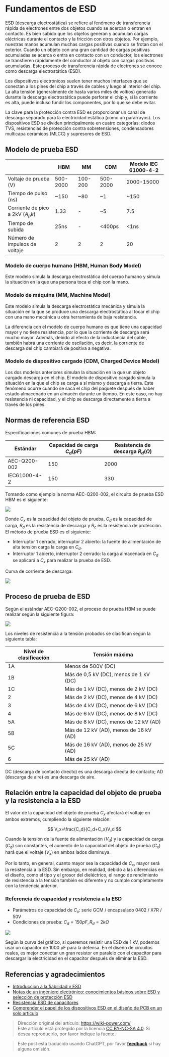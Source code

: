 # Fundamentos de ESD

ESD (descarga electrostática) se refiere al fenómeno de transferencia rápida de electrones entre dos objetos cuando se acercan o entran en contacto. Es bien sabido que los objetos generan y acumulan cargas eléctricas durante el contacto y la fricción con otros objetos. Por ejemplo, nuestras manos acumulan muchas cargas positivas cuando se frotan con el exterior. Cuando un objeto con una gran cantidad de cargas positivas acumuladas se acerca o entra en contacto con un conductor, los electrones se transfieren rápidamente del conductor al objeto con cargas positivas acumuladas. Este proceso de transferencia rápida de electrones se conoce como descarga electrostática (ESD).

Los dispositivos electrónicos suelen tener muchos interfaces que se conectan a los pines del chip a través de cables y luego al interior del chip. La alta tensión (generalmente de hasta varios miles de voltios) generada durante la descarga electrostática puede perforar el chip y, si la corriente es alta, puede incluso fundir los componentes, por lo que se debe evitar.

La clave para la protección contra ESD es proporcionar un canal de descarga separado para la electricidad estática (como un pararrayos). Los dispositivos ESD se dividen principalmente en cuatro categorías: diodos TVS, resistencias de protección contra sobretensiones, condensadores multicapa cerámicos (MLCC) y supresores de ESD.

## Modelo de prueba ESD

|                                 | HBM      | MM      | CDM      | Modelo IEC 61000-4-2 |
| ------------------------------- | -------- | ------- | -------- | ------------------- |
| Voltaje de prueba (V)            | 500-2000 | 100-200 | 500-2000 | 2000-15000          |
| Tiempo de pulso (ns)             | ~150     | ~80     | ~1       | ~150                |
| Corriente de pico a 2kV ($A_pk$) | 1.33     | -       | ~5       | 7.5                 |
| Tiempo de subida                 | 25ns     | -       | <400ps   | <1ns                |
| Número de impulsos de voltaje    | 2        | 2       | 2        | 20                  |

### Modelo de cuerpo humano (HBM, Human Body Model)

Este modelo simula la descarga electrostática del cuerpo humano y simula la situación en la que una persona toca el chip con la mano.

### Modelo de máquina (MM, Machine Model)

Este modelo simula la descarga electrostática mecánica y simula la situación en la que se produce una descarga electrostática al tocar el chip con una mano mecánica u otra herramienta de baja resistencia.

La diferencia con el modelo de cuerpo humano es que tiene una capacidad mayor y no tiene resistencia, por lo que la corriente de descarga será mucho mayor. Además, debido al efecto de la inductancia del cable, también habrá una corriente de oscilación, es decir, la corriente de descarga del chip cambiará de positiva a negativa.

### Modelo de dispositivo cargado (CDM, Charged Device Model)

Los dos modelos anteriores simulan la situación en la que un objeto cargado descarga en el chip. El modelo de dispositivo cargado simula la situación en la que el chip se carga a sí mismo y descarga a tierra. Este fenómeno ocurre cuando se saca el chip del paquete después de haber estado almacenado en un almacén durante un tiempo. En este caso, no hay resistencia ni capacidad, y el chip se descarga directamente a tierra a través de los pines.

## Normas de referencia ESD

Especificaciones comunes de prueba HBM:

| Estándar      | Capacidad de carga $C_d (pF)$ | Resistencia de descarga $R_d (Ω)$ |
| ------------- | --------------------------- | -------------------------------- |
| AEC-Q200-002  | 150                         | 2000                             |
| IEC61000-4-2  | 150                         | 330                              |

Tomando como ejemplo la norma AEC-Q200-002, el circuito de prueba ESD HBM es el siguiente:

![](https://wiki-media-1253965369.cos.ap-guangzhou.myqcloud.com/img/20211215164751.png)

Donde $C_x$ es la capacidad del objeto de prueba, $C_d$ es la capacidad de carga, $R_d$ es la resistencia de descarga y $R_c$ es la resistencia de protección. El método de prueba ESD es el siguiente:

- Interruptor 1 cerrado, interruptor 2 abierto: la fuente de alimentación de alta tensión carga la carga en $C_d$.
- Interruptor 1 abierto, interruptor 2 cerrado: la carga almacenada en $C_d$ se aplicará a $C_x$ para realizar la prueba de ESD.

Curva de corriente de descarga:

![](https://wiki-media-1253965369.cos.ap-guangzhou.myqcloud.com/img/20211215165312.png)

## Proceso de prueba de ESD

Según el estándar AEC-Q200-002, el proceso de prueba HBM se puede realizar según la siguiente figura:

![](https://wiki-media-1253965369.cos.ap-guangzhou.myqcloud.com/img/20211215165447.png)

Los niveles de resistencia a la tensión probados se clasifican según la siguiente tabla:

| Nivel de clasificación | Tensión máxima |
| ---------------------- | -------------- |
| 1A                     | Menos de 500V (DC) |
| 1B                     | Más de 0,5 kV (DC), menos de 1 kV (DC) |
| 1C                     | Más de 1 kV (DC), menos de 2 kV (DC) |
| 2                      | Más de 2 kV (DC), menos de 4 kV (DC) |
| 3                      | Más de 4 kV (DC), menos de 6 kV (DC) |
| 4                      | Más de 6 kV (DC), menos de 8 kV (DC) |
| 5A                     | Más de 8 kV (DC), menos de 12 kV (AD) |
| 5B                     | Más de 12 kV (AD), menos de 16 kV (AD) |
| 5C                     | Más de 16 kV (AD), menos de 25 kV (AD) |
| 6                      | Más de 25 kV (AD) |

DC (descarga de contacto directo) es una descarga directa de contacto; AD (descarga de aire) es una descarga de aire.

## Relación entre la capacidad del objeto de prueba y la resistencia a la ESD

El valor de la capacidad del objeto de prueba $C_x$ afectará el voltaje en ambos extremos, cumpliendo la siguiente relación:

$$
V_x=\frac{C_d}{C_d+C_x}V_d
$$

Cuando la tensión de la fuente de alimentación ($V_d$) y la capacidad de carga ($C_d$) son constantes, el aumento de la capacidad del objeto de prueba ($C_x$) hará que el voltaje ($V_x$) en ambos lados disminuya.

Por lo tanto, en general, cuanto mayor sea la capacidad de $C_x$, mayor será la resistencia a la ESD. Sin embargo, en realidad, debido a las diferencias en el diseño, como el tipo y el grosor del dieléctrico, el rango de rendimiento de resistencia a la tensión también es diferente y no cumple completamente con la tendencia anterior.

### Referencia de capacidad y resistencia a la ESD

- Parámetros de capacidad de $C_x$: serie GCM / encapsulado 0402 / X7R / 50V
- Condiciones de prueba: $C_d=150pF,R_d=2kΩ$

![](https://wiki-media-1253965369.cos.ap-guangzhou.myqcloud.com/img/20211215172528.png)

Según la curva del gráfico, si queremos resistir una ESD de 1 kV, podemos usar un capacitor de 1000 pF para la defensa. En el diseño de circuitos reales, es mejor conectar un gran resistor en paralelo con el capacitor para descargar la electricidad en el capacitor después de eliminar la ESD.

## Referencias y agradecimientos

- [Introducción a la fiabilidad y ESD](https://mazhaoxin.github.io/2021/08/01/Reliability_and_ESD_Introduction/)
- [Notas de un ingeniero electrónico: conocimientos básicos sobre ESD y selección de protección ESD](https://haipeng.me/2019/09/03/esd-protection/)
- [Resistencia ESD de capacitores](https://article.murata.com/en-us/article/esd-resistance-of-capacitors)
- [Comprender el papel de los dispositivos ESD en el diseño de PCB en un solo artículo](http://murata.eetrend.com/article/2021-11/1004974.html)

> Dirección original del artículo: <https://wiki-power.com/>  
> Este artículo está protegido por la licencia [CC BY-NC-SA 4.0](https://creativecommons.org/licenses/by/4.0/deed.zh). Si desea reproducirlo, por favor indique la fuente.

> Este post está traducido usando ChatGPT, por favor [**feedback**](https://github.com/linyuxuanlin/Wiki_MkDocs/issues/new) si hay alguna omisión.